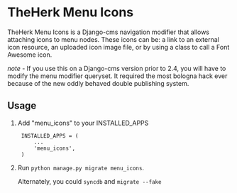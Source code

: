 TheHerk Menu Icons
==================

TheHerk Menu Icons is a Django-cms navigation modifier that allows attaching icons to menu nodes. These icons can be: a link to an external icon resource, an uploaded icon image file, or by using a class to call a Font Awesome icon.

*note* - If you use this on a Django-cms version prior to 2.4, you will have to modify the menu modifier queryset. It required the most bologna hack ever because of the new oddly behaved double publishing system.

Usage
-----

1. Add "menu_icons" to your INSTALLED_APPS

        INSTALLED_APPS = (
            ...
            'menu_icons',
        )

2. Run `python manage.py migrate menu_icons`.

   Alternately, you could `syncdb` and `migrate --fake`
